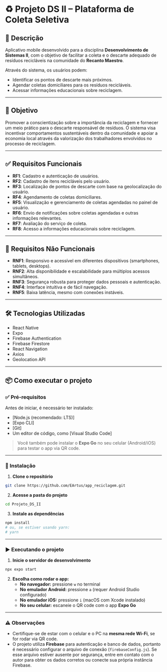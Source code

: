 # ♻️ Projeto DS II – Plataforma de Coleta Seletiva

## 📱 Descrição

Aplicativo mobile desenvolvido para a disciplina **Desenvolvimento de Sistemas II**, com o objetivo de facilitar a coleta e o descarte adequado de resíduos recicláveis na comunidade do **Recanto Maestro**.

Através do sistema, os usuários podem:

- Identificar os pontos de descarte mais próximos.
- Agendar coletas domiciliares para os resíduos recicláveis.
- Acessar informações educacionais sobre reciclagem.

---

## 🎯 Objetivo

Promover a conscientização sobre a importância da reciclagem e fornecer um meio prático para o descarte responsável de resíduos. O sistema visa incentivar comportamentos sustentáveis dentro da comunidade e apoiar a economia local através da valorização dos trabalhadores envolvidos no processo de reciclagem.

---

## ✅ Requisitos Funcionais

- **RF1**: Cadastro e autenticação de usuários.
- **RF2**: Cadastro de itens recicláveis pelo usuário.
- **RF3**: Localização de pontos de descarte com base na geolocalização do usuário.
- **RF4**: Agendamento de coletas domiciliares.
- **RF5**: Visualização e gerenciamento de coletas agendadas no painel de usuário.
- **RF6**: Envio de notificações sobre coletas agendadas e outras informações relevantes.
- **RF7**: Avaliação do serviço de coleta.
- **RF8**: Acesso a informações educacionais sobre reciclagem.

---

## 🚀 Requisitos Não Funcionais

- **RNF1**: Responsivo e acessível em diferentes dispositivos (smartphones, tablets, desktops).
- **RNF2**: Alta disponibilidade e escalabilidade para múltiplos acessos simultâneos.
- **RNF3**: Segurança robusta para proteger dados pessoais e autenticação.
- **RNF4**: Interface intuitiva e de fácil navegação.
- **RNF5**: Baixa latência, mesmo com conexões instáveis.

---

## 🛠️ Tecnologias Utilizadas

- React Native
- Expo
- Firebase Authentication
- Firebase Firestore
- React Navigation
- Axios
- Geolocation API

---

## 📦 Como executar o projeto

### ✅ Pré-requisitos

Antes de iniciar, é necessário ter instalado:

- [Node.js (recomendado: LTS)]
- [Expo CLI]
- [Git]
- Um editor de código, como [Visual Studio Code]

> Você também pode instalar o **Expo Go** no seu celular (Android/iOS) para testar o app via QR code.

---

### 🔧 Instalação

1. **Clone o repositório**
```bash
git clone https://github.com/EArtus/app_reciclagem.git
```

2. **Acesse a pasta do projeto**
```bash
cd Projeto_DS_II
```

3. **Instale as dependências**
```bash
npm install
# ou, se estiver usando yarn:
# yarn
```

---

### ▶️ Executando o projeto

1. **Inicie o servidor de desenvolvimento**
```bash
npx expo start
```

2. **Escolha como rodar o app:**
   - **No navegador:** pressione `w` no terminal
   - **No emulador Android:** pressione `a` (requer Android Studio configurado)
   - **No emulador iOS:** pressione `i` (macOS com Xcode instalado)
   - **No seu celular:** escaneie o QR code com o app **Expo Go**

---

### ⚠️ Observações

- Certifique-se de estar com o celular e o PC na **mesma rede Wi-Fi**, se for rodar via QR code.
- O projeto utiliza **Firebase** para autenticação e banco de dados, portanto é necessário configurar o arquivo de conexão (`firebaseConfig.js`). Se esse arquivo estiver ausente por segurança, entre em contato com o autor para obter os dados corretos ou conecte sua própria instância Firebase.
